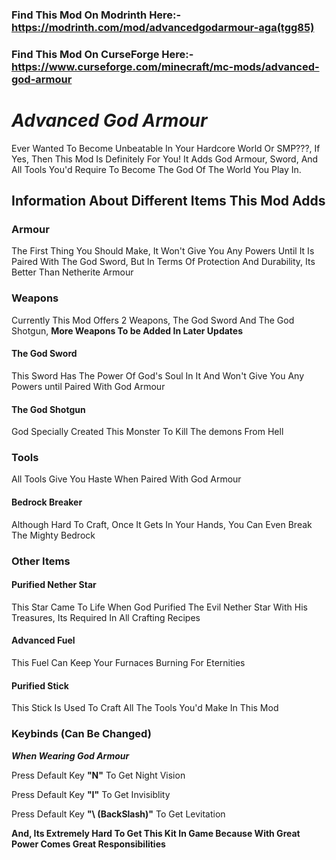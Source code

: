 ### **Find This Mod On Modrinth Here:- https://modrinth.com/mod/advancedgodarmour-aga(tgg85)**
### **Find This Mod On CurseForge Here:- https://www.curseforge.com/minecraft/mc-mods/advanced-god-armour**

# ***Advanced God Armour***

Ever Wanted To Become Unbeatable In Your Hardcore World Or SMP???, If Yes, Then This Mod Is Definitely For You!
It Adds God Armour, Sword, And All Tools You'd Require To Become The God Of The World You Play In.

## **Information About Different Items This Mod Adds**
### **Armour**
The First Thing You Should Make, It Won't Give You Any Powers Until It Is Paired With The God Sword, But In Terms Of Protection And Durability, Its Better Than Netherite Armour
### **Weapons**
Currently This Mod Offers 2 Weapons, The God Sword And The God Shotgun, **More Weapons To be Added In Later Updates**
#### **The God Sword**
This Sword Has The Power Of God's Soul In It And Won't Give You Any Powers until Paired With God Armour
#### **The God Shotgun**
God Specially Created This Monster To Kill The demons From Hell

### **Tools**
All Tools Give You Haste When Paired With God Armour
#### **Bedrock Breaker**
Although Hard To Craft, Once It Gets In Your Hands, You Can Even Break The Mighty Bedrock

### **Other Items**
#### **Purified Nether Star**
This Star Came To Life When God Purified The Evil Nether Star With His Treasures, Its Required In All Crafting Recipes
#### **Advanced Fuel**
This Fuel Can Keep Your Furnaces Burning For Eternities
#### **Purified Stick**
This Stick Is Used To Craft All The Tools You'd Make In This Mod

### **Keybinds** (Can Be Changed)
***When Wearing God Armour***

Press Default Key **"N"** To Get Night Vision

Press Default Key **"I"** To Get Invisiblity

Press Default Key **"\ (BackSlash)"** To Get Levitation

**And, Its Extremely Hard To Get This Kit In Game Because With Great Power Comes Great Responsibilities**
